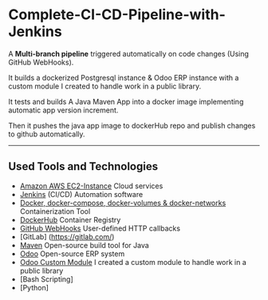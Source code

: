 # Complete-CI-CD-Pipeline-with-Jenkins


A **Multi-branch pipeline** triggered automatically on code changes (Using GitHub WebHooks).


It builds a dockerized Postgresql instance & Odoo ERP instance with a custom module I created to handle work in a public library. 


It tests and builds A Java Maven App into a docker image implementing automatic app version increment.


Then it pushes the java app image to dockerHub repo and publish changes to github automatically.

------------

## Used Tools and Technologies

- [Amazon AWS EC2-Instance](https://aws.amazon.com/) Cloud services
- [Jenkins](https://www.jenkins.io/) (CI/CD) Automation software
- [Docker, docker-compose, docker-volumes & docker-networks](https://www.docker.com/) Containerization Tool
- [DockerHub](https://hub.docker.com/) Container Registry
- [GitHub WebHooks](https://docs.github.com/en/developers/webhooks-and-events/webhooks/about-webhooks) User-defined HTTP callbacks
- [GitLab] (https://gitlab.com/)
- [Maven](https://maven.apache.org/) Open-source build tool for Java
- [Odoo](https://www.odoo.com/) Open-source ERP system
- [Odoo Custom Module](https://github.com/ahmedfarag9/library_app) I created a custom module to handle work in a public library
- [Bash Scripting]
- [Python]
